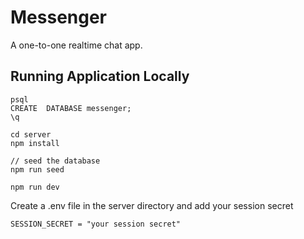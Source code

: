 # Messenger

A one-to-one realtime chat app.

## Running Application Locally

```
psql
CREATE  DATABASE messenger;
\q

cd server
npm install

// seed the database
npm run seed

npm run dev
```

Create a .env file in the server directory and add your session secret

```
SESSION_SECRET = "your session secret"
```

